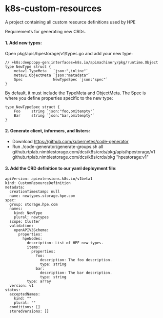 # k8s-custom-resources
A project containing all custom resource definitions used by HPE

Requirements for generating new CRDs.

#### 1. Add new types:

Open pkg/apis/hpestorage/v1/types.go and add your new type:

```
// +k8s:deepcopy-gen:interfaces=k8s.io/apimachinery/pkg/runtime.Object
type NewType struct {
	metav1.TypeMeta   `json:",inline"`
	metav1.ObjectMeta `json:"metadata"`
	Spec              NewTypeSpec `json:"spec"`
}
```

By default, it must include the TypeMeta and ObjectMeta.  The Spec is where you define properties specific to the new type:

```
type NewTypeSpec struct {
	Foo     string `json:"foo,omitempty"`
	Bar     string `json:"bar,omitempty"`
}
```

#### 2. Generate client, informers, and listers:

* Download https://github.com/kubernetes/code-generator
* Run ./code-generator/generate-groups.sh all github.rtplab.nimblestorage.com/dcs/k8s/crds/pkg/apis/hpestorage/v1 github.rtplab.nimblestorage.com/dcs/k8s/crds/pkg "hpestorage:v1"

#### 3. Add the CRD definition to our yaml deployment file:

```
apiVersion: apiextensions.k8s.io/v1beta1
kind: CustomResourceDefinition
metadata:
  creationTimestamp: null
  name: newtypes.storage.hpe.com
spec:
  group: storage.hpe.com
  names:
    kind: NewType
    plural: newtypes
  scope: Cluster
  validation:
    openAPIV3Schema:
      properties:
        hpeNodes:
          description: List of HPE new types.
          items:
            properties:
              foo:
                description: The foo description.
                type: string
              bar:
                description: The bar description.
                type: string
          type: array
  version: v1
status:
  acceptedNames:
    kind: ""
    plural: ""
  conditions: []
  storedVersions: []
```
